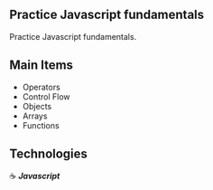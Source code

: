 ## Practice Javascript fundamentals

Practice Javascript fundamentals.

## Main Items

- Operators
- Control Flow
- Objects
- Arrays
- Functions

## Technologies

:coffee: **_Javascript_**
